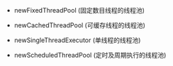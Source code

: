 - newFixedThreadPool (固定数目线程的线程池)
    
- newCachedThreadPool (可缓存线程的线程池)
    
- newSingleThreadExecutor (单线程的线程池)
    
- newScheduledThreadPool (定时及周期执行的线程池)